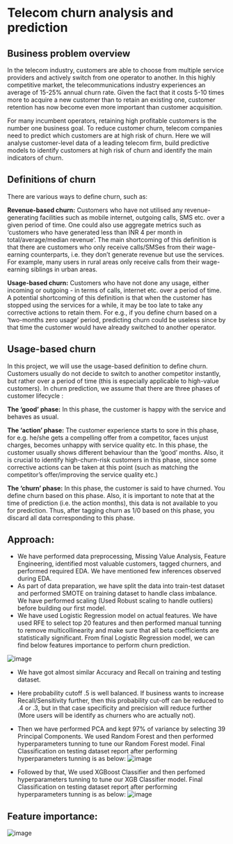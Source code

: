 # Telecom churn analysis and prediction

## Business problem overview
In the telecom industry, customers are able to choose from multiple service providers and actively switch from one operator to another. In this highly competitive market, the telecommunications industry experiences an average of 15-25% annual churn rate. Given the fact that it costs 5-10 times more to acquire a new customer than to retain an existing one, customer retention has now become even more important than customer acquisition.

For many incumbent operators, retaining high profitable customers is the number one business goal.
To reduce customer churn, telecom companies need to predict which customers are at high risk of churn.
Here we will analyse customer-level data of a leading telecom firm, build predictive models to identify customers at high risk of churn and identify the main indicators of churn.


## Definitions of churn
There are various ways to define churn, such as:

**Revenue-based churn:** Customers who have not utilised any revenue-generating facilities such as mobile internet, outgoing calls, SMS etc. over a given period of time. One could also use aggregate metrics such as ‘customers who have generated less than INR 4 per month in total/average/median revenue’.
The main shortcoming of this definition is that there are customers who only receive calls/SMSes from their wage-earning counterparts, i.e. they don’t generate revenue but use the services. For example, many users in rural areas only receive calls from their wage-earning siblings in urban areas.

**Usage-based churn:** Customers who have not done any usage, either incoming or outgoing - in terms of calls, internet etc. over a period of time.
A potential shortcoming of this definition is that when the customer has stopped using the services for a while, it may be too late to take any corrective actions to retain them. For e.g., if you define churn based on a ‘two-months zero usage’ period, predicting churn could be useless since by that time the customer would have already switched to another operator.

 ## Usage-based churn
In this project, we will use the usage-based definition to define churn.
Customers usually do not decide to switch to another competitor instantly, but rather over a period of time (this is especially applicable to high-value customers). In churn prediction, we assume that there are three phases of customer lifecycle :

**The ‘good’ phase:** In this phase, the customer is happy with the service and behaves as usual.

**The ‘action’ phase:** The customer experience starts to sore in this phase, for e.g. he/she gets a compelling offer from a competitor, faces unjust charges, becomes unhappy with service quality etc. In this phase, the customer usually shows different behaviour than the ‘good’ months. Also, it is crucial to identify high-churn-risk customers in this phase, since some corrective actions can be taken at this point (such as matching the competitor’s offer/improving the service quality etc.)

**The ‘churn’ phase:** In this phase, the customer is said to have churned. You define churn based on this phase. Also, it is important to note that at the time of prediction (i.e. the action months), this data is not available to you for prediction. Thus, after tagging churn as 1/0 based on this phase, you discard all data corresponding to this phase.

## Approach:

- We have performed data preprocessing, Missing Value Analysis, Feature Engineering, identified most valuable customers, tagged churners, and performed required EDA. We have mentioned few inferences observed during EDA.
- As part of data preparation, we have split the data into train-test dataset and performed SMOTE on training dataset to handle class imbalance. We have performed scaling (Used Robust scaling to handle outliers) before building our first model.
- We have used Logistic Regression model on actual features. We have used RFE to select top 20 features and then performed manual tunning to remove multicollinearity and make sure that all beta coefficients are statistically significant. From final Logistic Regression model, we can find below features importance to perform churn prediction.

![image](https://user-images.githubusercontent.com/77941537/142938559-a07bd650-d305-45ed-bdde-bb572bc9d76e.png)

  - We have got almost similar Accuracy and Recall on training and testing dataset.
  - Here probability cutoff .5 is well balanced. If business wants to increase Recall/Sensitivity further, then this probability cut-off can be reduced to .4 or .3, but in that     case specificity and precision will reduce further (More users will be identify as churners who are actually not).
- Then we have performed PCA and kept 97% of variance by selecting 39 Principal Components. We used Random Forest and then performed hyperparameters tunning to tune our Random Forest model. Final Classification on testing dataset report after performing hyperparameters tunning is as below:
![image](https://user-images.githubusercontent.com/77941537/142938522-7c4294a7-3329-4205-bae3-f82972c5b2c0.png)

- Followed by that, We used XGBoost Classifier and then perfomed hyperparameters tunning to tune our XGB Classifier model. Final Classification on testing dataset report after performing hyperparameters tunning is as below:
![image](https://user-images.githubusercontent.com/77941537/142938461-dadb5db6-a5ae-46de-b501-79c18d48ea34.png)

## Feature importance:
![image](https://user-images.githubusercontent.com/77941537/142938608-1530c60e-e943-41d4-8c76-7dec94262a09.png)
